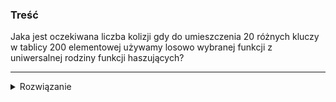 ### Treść
Jaka jest oczekiwana liczba kolizji gdy do umieszczenia 20 różnych kluczy w tablicy 200 elementowej używamy losowo wybranej funkcji z uniwersalnej rodziny funkcji haszujących?

------
<details><summary>Rozwiązanie</summary>
<p>

